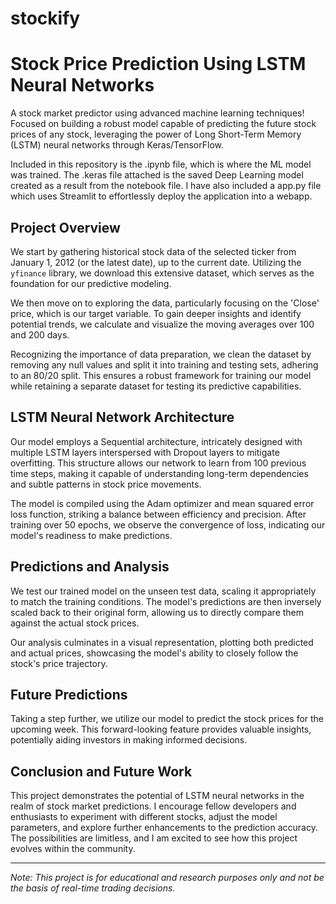 # stockify
# Stock Price Prediction Using LSTM Neural Networks
A stock market predictor using advanced machine learning techniques! Focused on building a robust model capable of predicting the future stock prices of any stock, leveraging the power of Long Short-Term Memory (LSTM) neural networks through Keras/TensorFlow.

Included in this repository is the .ipynb file, which is where the ML model was trained. The .keras file attached is the saved Deep Learning model created as a result from the notebook file. I have also included a app.py file which uses Streamlit to effortlessly deploy the application into a webapp.

## Project Overview

We start by gathering historical stock data of the selected ticker from January 1, 2012 (or the latest date), up to the current date. Utilizing the `yfinance` library, we download this extensive dataset, which serves as the foundation for our predictive modeling.

We then move on to exploring the data, particularly focusing on the 'Close' price, which is our target variable. To gain deeper insights and identify potential trends, we calculate and visualize the moving averages over 100 and 200 days.

Recognizing the importance of data preparation, we clean the dataset by removing any null values and split it into training and testing sets, adhering to an 80/20 split. This ensures a robust framework for training our model while retaining a separate dataset for testing its predictive capabilities.

## LSTM Neural Network Architecture

Our model employs a Sequential architecture, intricately designed with multiple LSTM layers interspersed with Dropout layers to mitigate overfitting. This structure allows our network to learn from 100 previous time steps, making it capable of understanding long-term dependencies and subtle patterns in stock price movements.

The model is compiled using the Adam optimizer and mean squared error loss function, striking a balance between efficiency and precision. After training over 50 epochs, we observe the convergence of loss, indicating our model's readiness to make predictions.

## Predictions and Analysis

We test our trained model on the unseen test data, scaling it appropriately to match the training conditions. The model's predictions are then inversely scaled back to their original form, allowing us to directly compare them against the actual stock prices.

Our analysis culminates in a visual representation, plotting both predicted and actual prices, showcasing the model's ability to closely follow the stock's price trajectory.

## Future Predictions

Taking a step further, we utilize our model to predict the stock prices for the upcoming week. This forward-looking feature provides valuable insights, potentially aiding investors in making informed decisions.

## Conclusion and Future Work

This project demonstrates the potential of LSTM neural networks in the realm of stock market predictions. I encourage fellow developers and enthusiasts to experiment with different stocks, adjust the model parameters, and explore further enhancements to the prediction accuracy. The possibilities are limitless, and I am excited to see how this project evolves within the community.


---

*Note: This project is for educational and research purposes only and not be the basis of real-time trading decisions.*
